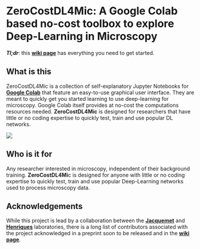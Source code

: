 # ZeroCostDL4Mic: A Google Colab based no-cost toolbox to explore Deep-Learning in Microscopy

_**Tl;dr**_: this [**wiki page**][wikiPage] has everything you need to get started.

## What is this

ZeroCostDL4Mic is a collection of self-explanatory Jupyter Notebooks for [**Google Colab**][1] that feature an easy-to-use graphical user interface. They are meant to quickly get you started learning to use deep-learning for microscopy. Google Colab itself provides at no-cost the computations resources needed. **ZeroCostDL4Mic** is designed for researchers that have little or no coding expertise to quickly test, train and use popular DL networks.

![][7]

## Who is it for

Any researcher interested in microscopy, independent of their background training. **ZeroCostDL4Mi**c is designed for anyone with little or no coding expertise to quickly test, train and use popular Deep-Learning networks used to process microscopy data.

## Acknowledgements

While this project is lead by a collaboration between the [**Jacquemet**][6] and [**Henriques**][5] laboratories, there is a long list of contributors associated with the project acknowledged in a preprint soon to be released and in the [**wiki page**][wikiPage].


  [1]: https://colab.research.google.com/notebooks/intro.ipynb
  [2]: https://twitter.com/guijacquemet
  [3]: https://twitter.com/LaineBioImaging
  [4]: https://twitter.com/HenriquesLab
  [5]: https://henriqueslab.github.io/
  [6]: https://cellmig.org/
  [7]: https://github.com/HenriquesLab/ZeroCostDL4Mic/blob/master/Wiki_files/ColabPaperFigure1_v4.png
  [wikiPage]: https://github.com/HenriquesLab/DeepLearning_Collab/wiki
